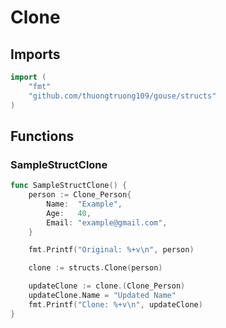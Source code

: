 # Clone

## Imports

```go
import (
	"fmt"	"github.com/thuongtruong109/gouse/structs")
```
## Functions


### SampleStructClone

```go
func SampleStructClone() {
	person := Clone_Person{
		Name:  "Example",
		Age:   40,
		Email: "example@gmail.com",
	}

	fmt.Printf("Original: %+v\n", person)

	clone := structs.Clone(person)

	updateClone := clone.(Clone_Person)
	updateClone.Name = "Updated Name"
	fmt.Printf("Clone: %+v\n", updateClone)
}```

